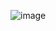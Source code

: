 ![image](https://user-images.githubusercontent.com/874234/168600090-8f1d95bf-c81b-4767-9e18-dea06f030abc.png)
